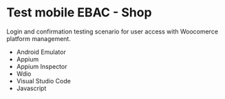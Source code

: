 # Test mobile EBAC - Shop

Login and confirmation testing scenario for user access with Woocomerce platform management.

- Android Emulator
- Appium
- Appium Inspector
- Wdio
- Visual Studio Code
- Javascript
